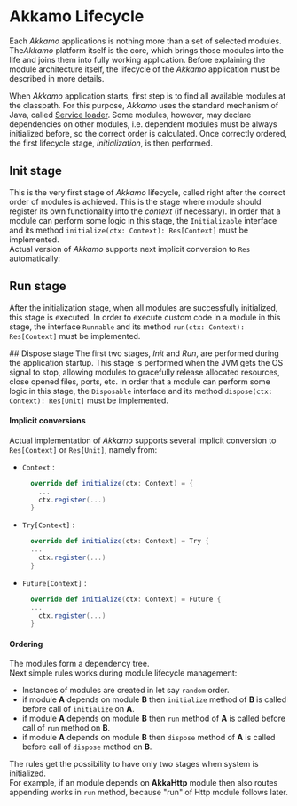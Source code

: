 # Akkamo Lifecycle

Each *Akkamo* applications is nothing more than a set of selected modules. The*Akkamo* platform itself is the core,
which brings those modules into the life and joins them into fully working application. Before explaining the module
architecture itself, the lifecycle of the *Akkamo* application must be described in more details.

When *Akkamo* application starts, first step is to find all available modules at the classpath. For this purpose,
*Akkamo* uses the standard mechanism of Java,
called [Service loader](https://docs.oracle.com/javase/8/docs/api/java/util/ServiceLoader.html).
Some modules, however, may declare dependencies on other modules, i.e. dependent modules must be always initialized
before, so the correct order is calculated. Once correctly ordered, the first lifecycle stage, *initialization*,
is then performed.

## Init stage
This is the very first stage of *Akkamo* lifecycle, called right after the correct order of modules is achieved.
This is the stage where module should register its own functionality into the *context* (if necessary). In order
that a module can perform some logic in this stage, the `Initializable` interface and its method
`initialize(ctx: Context): Res[Context]` must be implemented.<br/>
Actual version of *Akkamo* supports next implicit conversion to `Res` automatically:

## Run stage
After the initialization stage, when all modules are successfully initialized, this stage is executed. In order
to execute custom code in a module in this stage, the interface `Runnable` and its method `run(ctx: Context): Res[Context]`
must be implemented.

## Dispose stage
The first two stages, *Init* and *Run*, are performed during the application startup. This stage is performed when
the JVM gets the OS signal to stop, allowing modules to gracefully release allocated resources, close opened files,
ports, etc. In order that a module can perform some logic in this stage, the `Disposable` interface and its method
`dispose(ctx: Context): Res[Unit]` must be implemented.

#### Implicit conversions
Actual implementation of *Akkamo* supports several implicit conversion to ```Res[Context]``` or ```Res[Unit]```, namely from:
* `Context` :
  ```Scala
    override def initialize(ctx: Context) = {
      ...
      ctx.register(...)
    }

  ```

* `Try[Context]` :
  ```Scala
    override def initialize(ctx: Context) = Try {
    ...
      ctx.register(...)
    }

  ```
* `Future[Context]` :
  ```Scala
    override def initialize(ctx: Context) = Future {
    ...
      ctx.register(...)
    }

  ```

#### Ordering

The modules form a dependency tree.<br/>
Next simple rules works during module lifecycle management:

* Instances of modules are created in let say `random` order.
* if module __A__ depends on module __B__ then `initialize` method of __B__ is called before call of `initialize` on __A__.
* if module __A__ depends on module __B__ then `run` method of __A__ is called before call of `run` method on __B__.
* if module __A__ depends on module __B__ then `dispose` method of __A__ is called before call of `dispose` method on __B__.

The rules get the possibility to have only two stages when system is initialized.<br/>
For example, if an module depends on __AkkaHttp__ module then also routes appending
works in `run` method, because "run" of Http module follows later.
